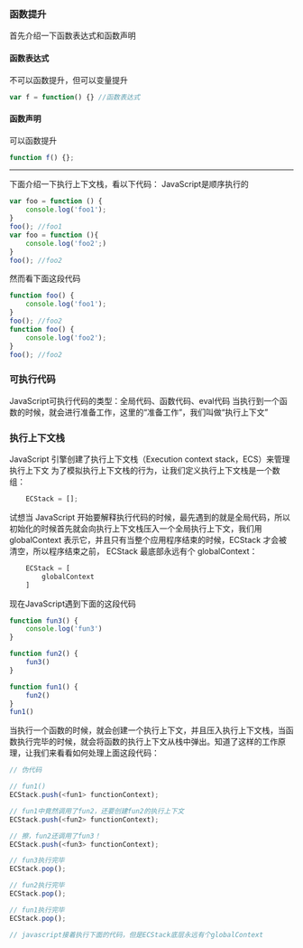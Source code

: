 ### 函数提升
首先介绍一下函数表达式和函数声明
#### 函数表达式
不可以函数提升，但可以变量提升
```js
var f = function() {} //函数表达式
```
#### 函数声明
可以函数提升
```js
function f() {};
```
***
下面介绍一下执行上下文栈，看以下代码：
JavaScript是顺序执行的
```js
var foo = function () {
    console.log('foo1');
}
foo(); //foo1
var foo = function (){
    console.log('foo2';)
}
foo(); //foo2
```
然而看下面这段代码
```js
function foo() {
    console.log('foo1');
}
foo(); //foo2
function foo() {
    console.log('foo2');
}
foo(); //foo2
```
### 可执行代码
JavaScript可执行代码的类型：全局代码、函数代码、eval代码
当执行到一个函数的时候，就会进行准备工作，这里的“准备工作”，我们叫做“执行上下文”
### 执行上下文栈
JavaScript 引擎创建了执行上下文栈（Execution context stack，ECS）来管理执行上下文
为了模拟执行上下文栈的行为，让我们定义执行上下文栈是一个数组：
```js
    ECStack = [];
```
试想当 JavaScript 开始要解释执行代码的时候，最先遇到的就是全局代码，所以初始化的时候首先就会向执行上下文栈压入一个全局执行上下文，我们用 globalContext 表示它，并且只有当整个应用程序结束的时候，ECStack 才会被清空，所以程序结束之前， ECStack 最底部永远有个 globalContext：
```js
    ECStack = [
        globalContext
    ]
```
现在JavaScript遇到下面的这段代码
```js
function fun3() {
    console.log('fun3')
}

function fun2() {
    fun3()
}

function fun1() {
    fun2()
}
fun1()
```
当执行一个函数的时候，就会创建一个执行上下文，并且压入执行上下文栈，当函数执行完毕的时候，就会将函数的执行上下文从栈中弹出。知道了这样的工作原理，让我们来看看如何处理上面这段代码：
```js
// 伪代码

// fun1()
ECStack.push(<fun1> functionContext);

// fun1中竟然调用了fun2，还要创建fun2的执行上下文
ECStack.push(<fun2> functionContext);

// 擦，fun2还调用了fun3！
ECStack.push(<fun3> functionContext);

// fun3执行完毕
ECStack.pop();

// fun2执行完毕
ECStack.pop();

// fun1执行完毕
ECStack.pop();

// javascript接着执行下面的代码，但是ECStack底层永远有个globalContext
```

